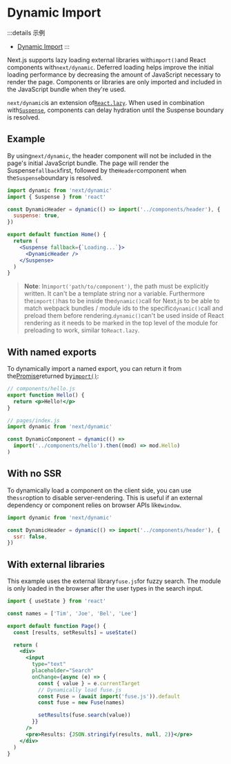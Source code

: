 # Dynamic Import

:::details 示例
- [Dynamic Import](https://github.com/vercel/next.js/tree/canary/examples/with-dynamic-import)
:::

Next.js supports lazy loading external libraries with`import()`and React components with`next/dynamic`. Deferred loading helps improve the initial loading performance by decreasing the amount of JavaScript necessary to render the page. Components or libraries are only imported and included in the JavaScript bundle when they're used.

`next/dynamic`is an extension of[`React.lazy`](https://reactjs.org/docs/code-splitting.html#reactlazy). When used in combination with[`Suspense`](https://reactjs.org/docs/react-api.html#reactsuspense), components can delay hydration until the Suspense boundary is resolved.

## Example

By using`next/dynamic`, the header component will not be included in the page's initial JavaScript bundle. The page will render the Suspense`fallback`first, followed by the`Header`component when the`Suspense`boundary is resolved.

```jsx
import dynamic from 'next/dynamic'
import { Suspense } from 'react'

const DynamicHeader = dynamic(() => import('../components/header'), {
  suspense: true,
})

export default function Home() {
  return (
    <Suspense fallback={`Loading...`}>
      <DynamicHeader />
    </Suspense>
  )
}

```

> **Note**: In`import('path/to/component')`, the path must be explicitly written. It can't be a template string nor a variable. Furthermore the`import()`has to be inside the`dynamic()`call for Next.js to be able to match webpack bundles / module ids to the specific`dynamic()`call and preload them before rendering.`dynamic()`can't be used inside of React rendering as it needs to be marked in the top level of the module for preloading to work, similar to`React.lazy`.

## With named exports

To dynamically import a named export, you can return it from the[Promise](https://developer.mozilla.org/en-US/docs/Web/JavaScript/Reference/Global_Objects/Promise)returned by[`import()`](https://github.com/tc39/proposal-dynamic-import#example):

```jsx
// components/hello.js
export function Hello() {
  return <p>Hello!</p>
}

// pages/index.js
import dynamic from 'next/dynamic'

const DynamicComponent = dynamic(() =>
  import('../components/hello').then((mod) => mod.Hello)
)

```

## With no SSR

To dynamically load a component on the client side, you can use the`ssr`option to disable server-rendering. This is useful if an external dependency or component relies on browser APIs like`window`.

```jsx
import dynamic from 'next/dynamic'

const DynamicHeader = dynamic(() => import('../components/header'), {
  ssr: false,
})

```

## With external libraries

This example uses the external library`fuse.js`for fuzzy search. The module is only loaded in the browser after the user types in the search input.

```jsx
import { useState } from 'react'

const names = ['Tim', 'Joe', 'Bel', 'Lee']

export default function Page() {
  const [results, setResults] = useState()

  return (
    <div>
      <input
        type="text"
        placeholder="Search"
        onChange={async (e) => {
          const { value } = e.currentTarget
          // Dynamically load fuse.js
          const Fuse = (await import('fuse.js')).default
          const fuse = new Fuse(names)

          setResults(fuse.search(value))
        }}
      />
      <pre>Results: {JSON.stringify(results, null, 2)}</pre>
    </div>
  )
}

```
